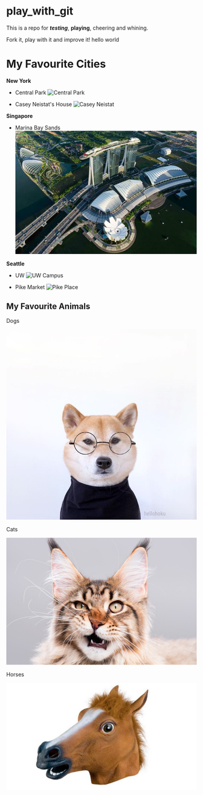 # play_with_git

This is a repo for _**testing**_, **playing**, cheering and whining.

Fork it, play with it and improve it!
hello world

# My Favourite Cities

**New York**

* Central Park
![Central Park](Centralpark.jpg)

* Casey Neistat's House
![Casey Neistat](Caseyneistat.jpg)

**Singapore**

* Marina Bay Sands
![MBS](MBS.jpg)


**Seattle**

* UW
![UW Campus](UW.jpg)

* Pike Market
![Pike Place](Pikeplacemarket.jpg)

## My Favourite Animals
Dogs

![Funny Dog](Dog1.jpeg)

Cats

![Funny Cat](Cat1.jpeg)

Horses

![Funny Horse](Horse1.jpeg)
